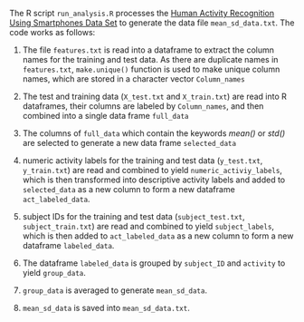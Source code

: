 The R script `run_analysis.R` processes the [Human Activity Recognition
Using Smartphones Data
Set](http://archive.ics.uci.edu/ml/machine-learning-databases/00240/) to
generate the data file `mean_sd_data.txt`. The code works as follows:

1.  The file `features.txt` is read into a dataframe to extract the
    column names for the training and test data. As there are duplicate
    names in `features.txt`, `make.unique()` function is used to make
    unique column names, which are stored in a character vector
    `Column_names`

2.  The test and training data (`X_test.txt` and `X_train.txt`) are read
    into R dataframes, their columns are labeled by `Column_names`, and
    then combined into a single data frame `full_data`

3.  The columns of `full_data` which contain the keywords *mean()* or
    *std()* are selected to generate a new data frame `selected_data`

4.  numeric activity labels for the training and test data
    (`y_test.txt`, `y_train.txt`) are read and combined to yield
    `numeric_activiy_labels`, which is then transformed into descriptive
    activity labels and added to `selected_data` as a new column to form
    a new dataframe `act_labeled_data`.

5.  subject IDs for the training and test data (`subject_test.txt`,
    `subject_train.txt`) are read and combined to yield
    `subject_labels`, which is then added to `act_labeled_data` as a new
    column to form a new dataframe `labeled_data`.

6.  The dataframe `labeled_data` is grouped by `subject_ID` and
    `activity` to yield `group_data`.

7.  `group_data` is averaged to generate `mean_sd_data`.

8.  `mean_sd_data` is saved into `mean_sd_data.txt`.
